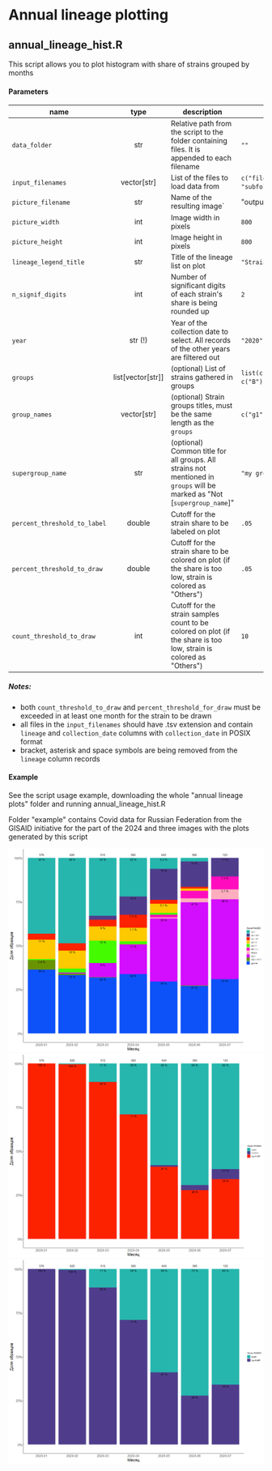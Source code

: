 # Annual lineage plotting

## annual_lineage_hist.R

This script allows you to plot histogram with share of strains grouped by months

#### Parameters

|name|type|description|example|
|----|:--:|-----------|-------|
|`data_folder`|str|Relative path from the script to the folder containing files. It is appended to each filename|`""`|
|`input_filenames`|vector[str]|List of the files to load data from|`c("file1.tsv", "subfolder/file2.tsv")`|
|`picture_filename`|str|Name of the resulting image`|"output"`|
|`picture_width`|int|Image width in pixels|`800`|
|`picture_height`|int|Image height in pixels|`800`|
|`lineage_legend_title`|str|Title of the lineage list on plot|`"Strains"`|
|`n_signif_digits`|int|Number of significant digits of each strain's share is being rounded up|`2`|
|`year`|str (!)|Year of the collection date to select. All records of the other years are filtered out|`"2020"`|
|`groups`|list[vector[str]]|(optional) List of strains gathered in groups|`list(c("A.1","A.2"), c("B"))`|
|`group_names`|vector[str]|(optional) Strain groups titles, must be the same length as the `groups`|`c("g1", "g2")`|
|`supergroup_name`|str|(optional) Common title for all groups. All strains not mentioned in `groups` will be marked as "Not [`supergroup_name`]"|`"my groups"`|
|`percent_threshold_to_label`|double|Cutoff for the strain share to be labeled on plot|`.05`|
|`percent_threshold_to_draw`|double|Cutoff for the strain share to be colored on plot (if the share is too low, strain is colored as "Others")|`.05`|
|`count_threshold_to_draw`|int|Cutoff for the strain samples count to be colored on plot (if the share is too low, strain is colored as "Others")|`10`|

##### Notes: 
- both `count_threshold_to_draw` and `percent_threshold_for_draw` must be exceeded in at least one month for the strain to be drawn
- all files in the `input_filenames` should have .tsv extension and contain `lineage` and `collection_date` columns with `collection_date` in POSIX format
- bracket, asterisk and space symbols are being removed from the `lineage` column records

#### Example

See the script usage example, downloading the whole "annual lineage plots" folder and running annual_lineage_hist.R

Folder "example" contains Covid data for Russian Federation from the GISAID initiative for the part of the 2024 and three images with the plots generated by this script 

![plot](./example/SARS_Russia_2024.png)
![plot](./example/SARS_Russia_2024_grouped.png)
![plot](./example/SARS_Russia_2024_grouped_binary.png)
